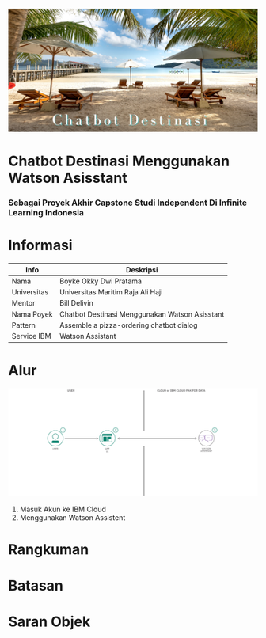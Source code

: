 
![Poster](https://github.com/BOYKE09/Project-capstone-IL/blob/main/Pantai.png)
# Chatbot Destinasi Menggunakan Watson Asisstant 
### Sebagai Proyek Akhir Capstone Studi Independent Di Infinite Learning Indonesia

# Informasi
| Info | Deskripsi           |
|---|------|
| Nama      |Boyke Okky Dwi Pratama        |
| Universitas     | Universitas Maritim Raja Ali Haji          |
| Mentor   | Bill Delivin  |
| Nama Poyek   | Chatbot Destinasi Menggunakan Watson Asisstant  |
| Pattern   |   Assemble a pizza-ordering chatbot dialog          |
| Service IBM | Watson Assistant |

# Alur
![Poster](https://github.com/BOYKE09/Project-capstone-IL/blob/main/Pattern.png)
1. Masuk Akun ke IBM Cloud
2. Menggunakan Watson Assistent

# Rangkuman


# Batasan

# Saran Objek

#
